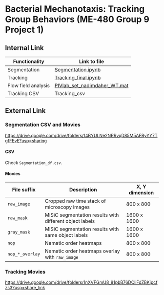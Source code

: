 # Bacterial Mechanotaxis: Tracking Group Behaviors (ME-480 Group 9 Project 1)

## Internal Link

| Functionality | Link to file |
| ------------- | ------------ |
| Segmentation  | [Segmentation.ipynb](./Segmentation.ipynb) |
| Tracking      | [Tracking_final.ipynb](./Tracking_final.ipynb) |
| Flow field analysis | [PIVlab_set_nadimdaher_WT.mat](./PIVlab_set_nadimdaher_WT.mat) |
| Tracking CSV | Tracking_csv |

## External Link

### Segmentation CSV and Movies

https://drive.google.com/drive/folders/14BYULNe2NRRyqD85M5AFByYY7TgfFEvE?usp=sharing

#### CSV

Check `Segmentation_df.csv`.

#### Movies

| File suffix | Description | X, Y dimension |
| ------------- | ------------ | ----------- |
| `raw_image`   | Cropped raw time stack of microscopy images | 800 x 800 |
| `raw_mask`   | MiSiC segmentation results with different object labels | 1600 x 1600 |
| `gray_mask`   | MiSiC segmentation results with same object labels | 1600 x 1600 |
| `nop`   | Nematic order heatmaps | 800 x 800 |
| `nop_*_overlay` | Nematic order heatmaps overlay with `raw_image` | 800 x 800 |

### Tracking Movies

https://drive.google.com/drive/folders/1nXVFGmU8_81pbB76DCliFdZBKipcfzs3?usp=share_link


